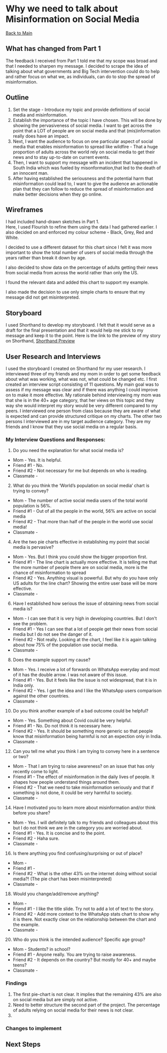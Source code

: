 # Why we need to talk about Misinformation on Social Media
[Back to Main](README.md/)

## What has changed from Part 1
The feedback I received from Part 1 told me that my scope was broad and that I needed to sharpen my message. I decided to scrape the idea of talking about what governments and Big Tech intervention could do to help and rather focus on what we, as individuals, can do to stop the spread of misinformation.

## Outline
1. Set the stage - Introduce my topic and provide definitions of social media and misinformation.
2. Establish the importance of the topic I have chosen. This will be done by showing the pervasiveness of social media. I want to get across the point that a LOT of people are on social media and that (mis)information really does have an impact.
3. Next, I want the audience to focus on one particular aspect of social media that enables misinformation to spread like wildfire - That a huge proportion of adults across the world rely on social media to get their news and to stay up-to-date on current events.
4. Then, I want to support my message with an incident that happened in South India which was fueled by misonformation,that led to the death of an innocent man.
5. After having established the seriousness and the potential harm that misinformation could lead to, I want to give the audience an actionable plan that they can follow to reduce the spread of misinformation and make better decisions when they go online.

## Wireframes 
I had included hand-drawn sketches in Part 1. <br/> Here, I used Flourish to refine them using the data I had gathered earlier. I also decided on and enforced my colour scheme - Black, Grey, Red and White.

<div class="flourish-embed flourish-chart" data-src="visualisation/7440727"><script src="https://public.flourish.studio/resources/embed.js"></script></div>
<div class="flourish-embed flourish-chart" data-src="visualisation/7449696"><script src="https://public.flourish.studio/resources/embed.js"></script></div>

I decided to use a different dataset for this chart since I felt it was more important to show the total number of users of social media through the years rather than break it down by age.
<div class="flourish-embed flourish-chart" data-src="visualisation/7440653"><script src="https://public.flourish.studio/resources/embed.js"></script></div>

I also decided to show data on the percentage of adults getting their news from social media from across the world rather than only the US.
<div class="flourish-embed flourish-chart" data-src="visualisation/7449781"><script src="https://public.flourish.studio/resources/embed.js"></script></div>

I found the relevant data and added this chart to support my example.
<div class="flourish-embed flourish-chart" data-src="visualisation/7449956"><script src="https://public.flourish.studio/resources/embed.js"></script></div>

I also made the decision to use only simple charts to ensure that my message did not get misinterpreted.

## Storyboard
I used Shorthand to develop my storyboard. I felt that it would serve as a draft for the final presentation and that it would help me stick to my message and keep it to the point. Here is the link to the preview of my story on Shorthand, [Shorthand Preview](https://preview.shorthand.com/dDZOoF3GzqfjAhEL)

## User Research and Interviews
I used the storyboard I created on Shorthand for my user research. I interviewed three of my friends and my mom in order to get some feedback about what was working, what was not, what could be changed etc. I first created an interview script consisting of 11 questions. My main goal was to assess if my message was clear and if there was anything I could improve on to make it more effective.
My rationale behind interviewing my mom was that she is in the 40+ age category, that her views on this topic and they way she would interpret my story would be very different compared to my peers.
I interviewed one person from class because they are aware of what is expected and can provide structured critique on my charts.
The other two persons I interviewed are in my target audience category. They are my friends and I know that they use social media on a regular basis.

### My Interview Questions and Responses:
1. Do you need the explanation for what social media is?
  * Mom - Yes. It is helpful. 
  * Friend #1 - No.
  * Friend #2 - Not necessary for me but depends on who is reading. 
  * Classmate - 
2. What do you think the ‘World’s population on social media’ chart is trying to convey?
  * Mom - The number of active social media users of the total world population is 56%.
  * Friend #1 - Out of all the people in the world, 56% are active on social media
  * Friend #2 - That more than half of the people in the world use social media!
  * Classmate - 
4. Are the two pie charts effective in establishing my point that social media is pervasive?
  * Mom - Yes. But I think you could show the bigger proportion first.
  * Friend #1 - The line chart is actually more effective. It is telling me that the more number of people there are on social media, more is the chance of misinformation to spread 
  * Friend #2 - Yes. Anything visual is powerful. But why do you have only US adults for the line chart? Showing the entire user base will be more effective.
  * Classmate - 
6. Have I established how serious the issue of obtaining news from social media is?
  * Mom - I can see that it is very high in developing countries. But I don't see the problem. 
  * Friend #1 - Yes I can see that a lot of people get their news from social media but I do not see the danger of it.
  * Friend #2 - Not really. Looking at the chart, I feel like it is again talking about how 75% of the population use social media. 
  * Classmate - 
8. Does the example support my cause?
  * Mom - Yes. I receive a lot of forwards on WhatsApp everyday and most of it has the double arrow. I was not aware of this issue.
  * Friend #1 - Yes. But it feels like the issue is not widespread, that it is in India only.
  * Friend #2 - Yes. I get the idea and I like the WhatsApp users comparison against the other countries.
  * Classmate - 
10. Do you think another example of a bad outcome could be helpful?
  * Mom - Yes. Something about Covid could be very helpful. 
  * Friend #1 - No. Do not think it is necessary here. 
  * Friend #2 - Yes. It should be something more generic so that people know that misinformation being harmful is not an expection only in India.
  * Classmate -
12. Can you tell me what you think I am trying to convey here in a sentence or two?
  * Mom - That I am trying to raise awareness? on an issue that has only recently come to light.
  * Friend #1 - The effect of misinformation in the daily lives of people. It shapes how people understand things around them.
  * Friend #2 - That we need to take misinformation seriously and that if something is not done, it could be very harmful to society.
  * Classmate -
14. Have I motivated you to learn more about misinformation and/or think before you share?
  * Mom - Yes. I will definitely talk to my friends and colleagues about this but I do not think we are in the category you are worried about.
  * Friend #1 - Yes. It is concise and to the point.
  * Friend #2 - Haha sure.
  * Classmate -
16. Is there anything you find confusing/surprising or out of place?
  * Mom - 
  * Friend #1 - 
  * Friend #2 - What is the other 43% on the internet doing without social media?! (The pie chart has been misinterpreted)
  * Classmate -
18. Would you change/add/remove anything?
  * Mom - 
  * Friend #1 - I like the title slide. Try not to add a lot of text to the story.
  * Friend #2 - Add more context to the WhatsApp stats chart to show why it is there. Not exactly clear on the relationship between the chart and the example.
  * Classmate -
20. Who do you think is the intended audience? Specific age group?
  * Mom - Students? in school?
  * Friend #1 - Anyone really. You are trying to raise awareness.
  * Friend #2 - It depends on the country? But mostly for 40+ and maybe teens?
  * Classmate -


### Findings

1. The first pie-chart is not clear. It implies that the remaining 43% are also on social media but are simply not active.
2. Need to better structure the second part of the project. The percentage of adults relying on social media for their news is not clear.
3. 

### Changes to implement 
## Next Steps
